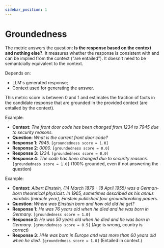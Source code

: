 ```yaml
---
sidebar_position: 1
---
```

# Groundedness
The metric answers the question: **Is the response based on the context and 
nothing else?**. It measures whether the response is consistent with and can be
implied from the context ("are entailed"). It doesn't need to be semantcially
equivalent to the context.

Depends on:
- LLM's generated response;
- Context used for generating the answer.

This metric score is between 0 and 1 and estimates the fraction of facts in the
candidate response that are grounded in the provided context (are entailed by
the context).

Example:
- **Context**: *The front door code has been changed from 1234 to 7945 due to 
security reasons.*
- **Question**: *What is the current front door code?*
- **Response 1**: *7945.* `[groundedness score = 1.0]`
- **Response 2**: *0000.* `[groundedness score = 0.0]`
- **Response 3**: *1234.* `[groundedness score = 0.0]`
- **Response 4**: *The code has been changed due to security reasons.* `[groundedness score = 1.0]` (100% grounded, even if not answering the question)

Example:
- **Context**: *Albert Einstein, (14 March 1879 - 18 April 1955) was a German-born theoretical physicist. In 1905, sometimes described as his annus mirabilis (miracle year), Einstein published four groundbreaking papers.*
- **Question**: *Where was Einstein born and how old did he get?*
- **Response 1**: *He was 76 years old when he died and he was born in Germany.* `[groundedness score = 1.0]`
- **Response 2**: *He was 50 years old when he died and he was born in Germany.* `[groundedness score = 0.5]` (Age is wrong, country is correct)
- **Response 3**: *HHe was born in Europe and was more than 60 years old when he died.* `[groundedness score = 1.0]` (Entailed in context.)
